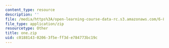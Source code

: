 ```yaml
---
content_type: resource
description: ''
file: /media/https%3A/open-learning-course-data-rc.s3.amazonaws.com/6-837-computer-graphics-fall-2012/c018814302063f5eff3de784773bc19c_one.zip
file_type: application/zip
resourcetype: Other
title: one.zip
uid: c0188143-0206-3f5e-ff3d-e784773bc19c
---
```

